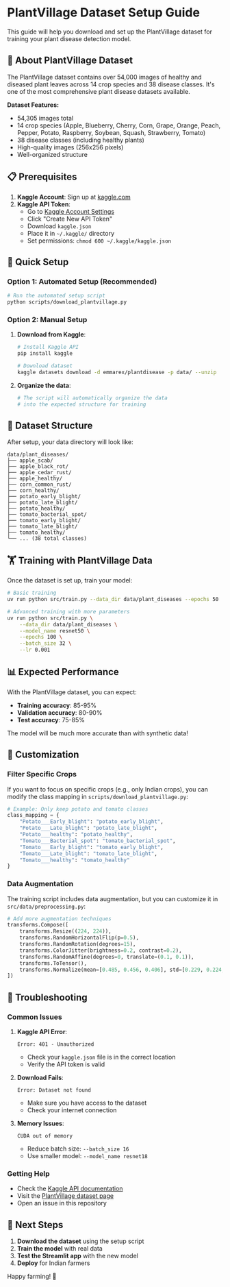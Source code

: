 # PlantVillage Dataset Setup Guide

This guide will help you download and set up the PlantVillage dataset for training your plant disease detection model.

## 🌱 About PlantVillage Dataset

The PlantVillage dataset contains over 54,000 images of healthy and diseased plant leaves across 14 crop species and 38 disease classes. It's one of the most comprehensive plant disease datasets available.

**Dataset Features:**
- 54,305 images total
- 14 crop species (Apple, Blueberry, Cherry, Corn, Grape, Orange, Peach, Pepper, Potato, Raspberry, Soybean, Squash, Strawberry, Tomato)
- 38 disease classes (including healthy plants)
- High-quality images (256x256 pixels)
- Well-organized structure

## 📋 Prerequisites

1. **Kaggle Account**: Sign up at [kaggle.com](https://www.kaggle.com)
2. **Kaggle API Token**: 
   - Go to [Kaggle Account Settings](https://www.kaggle.com/account)
   - Click "Create New API Token"
   - Download `kaggle.json`
   - Place it in `~/.kaggle/` directory
   - Set permissions: `chmod 600 ~/.kaggle/kaggle.json`

## 🚀 Quick Setup

### Option 1: Automated Setup (Recommended)

```bash
# Run the automated setup script
python scripts/download_plantvillage.py
```

### Option 2: Manual Setup

1. **Download from Kaggle**:
   ```bash
   # Install Kaggle API
   pip install kaggle
   
   # Download dataset
   kaggle datasets download -d emmarex/plantdisease -p data/ --unzip
   ```

2. **Organize the data**:
   ```bash
   # The script will automatically organize the data
   # into the expected structure for training
   ```

## 📁 Dataset Structure

After setup, your data directory will look like:

```
data/plant_diseases/
├── apple_scab/
├── apple_black_rot/
├── apple_cedar_rust/
├── apple_healthy/
├── corn_common_rust/
├── corn_healthy/
├── potato_early_blight/
├── potato_late_blight/
├── potato_healthy/
├── tomato_bacterial_spot/
├── tomato_early_blight/
├── tomato_late_blight/
├── tomato_healthy/
└── ... (38 total classes)
```

## 🏋️ Training with PlantVillage Data

Once the dataset is set up, train your model:

```bash
# Basic training
uv run python src/train.py --data_dir data/plant_diseases --epochs 50

# Advanced training with more parameters
uv run python src/train.py \
    --data_dir data/plant_diseases \
    --model_name resnet50 \
    --epochs 100 \
    --batch_size 32 \
    --lr 0.001
```

## 📊 Expected Performance

With the PlantVillage dataset, you can expect:
- **Training accuracy**: 85-95%
- **Validation accuracy**: 80-90%
- **Test accuracy**: 75-85%

The model will be much more accurate than with synthetic data!

## 🔧 Customization

### Filter Specific Crops

If you want to focus on specific crops (e.g., only Indian crops), you can modify the class mapping in `scripts/download_plantvillage.py`:

```python
# Example: Only keep potato and tomato classes
class_mapping = {
    "Potato___Early_blight": "potato_early_blight",
    "Potato___Late_blight": "potato_late_blight", 
    "Potato___healthy": "potato_healthy",
    "Tomato___Bacterial_spot": "tomato_bacterial_spot",
    "Tomato___Early_blight": "tomato_early_blight",
    "Tomato___Late_blight": "tomato_late_blight",
    "Tomato___healthy": "tomato_healthy"
}
```

### Data Augmentation

The training script includes data augmentation, but you can customize it in `src/data/preprocessing.py`:

```python
# Add more augmentation techniques
transforms.Compose([
    transforms.Resize((224, 224)),
    transforms.RandomHorizontalFlip(p=0.5),
    transforms.RandomRotation(degrees=15),
    transforms.ColorJitter(brightness=0.2, contrast=0.2),
    transforms.RandomAffine(degrees=0, translate=(0.1, 0.1)),
    transforms.ToTensor(),
    transforms.Normalize(mean=[0.485, 0.456, 0.406], std=[0.229, 0.224, 0.225])
])
```

## 🐛 Troubleshooting

### Common Issues

1. **Kaggle API Error**:
   ```
   Error: 401 - Unauthorized
   ```
   - Check your `kaggle.json` file is in the correct location
   - Verify the API token is valid

2. **Download Fails**:
   ```
   Error: Dataset not found
   ```
   - Make sure you have access to the dataset
   - Check your internet connection

3. **Memory Issues**:
   ```
   CUDA out of memory
   ```
   - Reduce batch size: `--batch_size 16`
   - Use smaller model: `--model_name resnet18`

### Getting Help

- Check the [Kaggle API documentation](https://github.com/Kaggle/kaggle-api)
- Visit the [PlantVillage dataset page](https://www.kaggle.com/datasets/emmarex/plantdisease)
- Open an issue in this repository

## 🎯 Next Steps

1. **Download the dataset** using the setup script
2. **Train the model** with real data
3. **Test the Streamlit app** with the new model
4. **Deploy** for Indian farmers

Happy farming! 🌱
